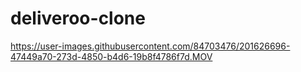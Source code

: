 # deliveroo-clone

https://user-images.githubusercontent.com/84703476/201626696-47449a70-273d-4850-b4d6-19b8f4786f7d.MOV

